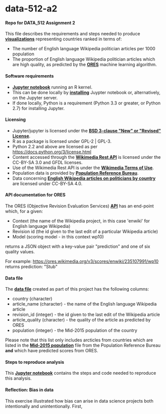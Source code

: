 # data-512-a2

#### Repo for DATA_512 Assignment 2
This file describes the requirements and steps needed to produce __[visualizations](https://github.com/mykebrowne/data-512-a2/blob/master/top10_proportion_plot.png)__ representing countries ranked in terms of: 

 - The number of English language Wikipedia politician articles per 1000 population 
 - The proportion of English language Wikipedia politician articles which are high quality, as predicted by the __[ORES](https://www.mediawiki.org/wiki/ORES)__ machine learning algorithm. 
 
 
#### Software requirements 

- __[Jupyter notebook](http://jupyter.org/about.html)__ running an R kernel.  
- This can be done locally by __[installing](http://jupyter.org/install.html)__ Juypter notebook or, alternatively, on the Jupyter server. 
- If done locally, Python is a requirement (Python 3.3 or greater, or Python 2.7) for installing Jupyter. 


#### Licensing 

- Jupyter/jupyter is licensed under the __[BSD 3-clause "New" or "Revised" License](https://github.com/jupyter/jupyter/blob/master/LICENSE)__. 
- R as a package is licensed under GPL-2 | GPL-3. 
- Python 2.2 and above are licensed as per https://docs.python.org/3/license.html
- Content accessed through the __[Wikimedia Rest API](https://en.wikipedia.org/api/rest_v1/)__ is licensed under the CC-BY-SA 3.0 and GFDL licenses. 
- Use of the Wikimedia Rest API is under the __[Wikimedia Terms of Use](https://wikimediafoundation.org/wiki/Terms_of_Use/en)__.
- Population data is provided by __[Population Reference Bureau](http://www.prb.org/DataFinder/Topic/Rankings.aspx?ind=14)__.
- Data concerning __[English Wikipedia articles on politicians by country](https://figshare.com/articles/Untitled_Item/5513449)__ are licensed under CC-BY-SA 4.0.


#### API documentation for ORES 

The ORES (Objective Revision Evaluation Services) __[API](https://ores.wikimedia.org/v3/#/scoring)__ has an end-point which, for a given: <br> 

- Context (the name of the Wikipedia project, in this case 'enwiki' for English language Wikipedia)
- Revision id (the id given to the last edit of a particular Wikipedia article)
- Model (scoring model - in this context wp10)

returns a JSON object with a key-value pair "prediction" and one of six quality values. <br>  

For example: https://ores.wikimedia.org/v3/scores/enwiki/235107991/wp10 returns prediction:  "Stub" 


#### Data file 

The __[data file](https://github.com/mykebrowne/data-512-a2/blob/master/page_quality_population.csv)__ created as part of this project has the following columns: <br> 

- country (character) 
- article_name (character) - the name of the English language Wikipedia article  
- revision_id (integer) - the id given to the last edit of the Wikipedia article 
- article_quality (character) - the quality of the article as predicted by ORES 
- population (integer) - the Mid-2015 population of the country <br> 

Please note that this list only includes arcticles from countries which are listed in the __[Mid-2015 population](http://www.prb.org/DataFinder/Topic/Rankings.aspx?ind=14)__ file from the Population Reference Bureau __and__ which have predicted scores from ORES. 


#### Steps to reproduce analysis 

This __[Jupyter notebook](https://github.com/mykebrowne/data-512-a2/blob/master/hcds-a2-bias.ipynb)__ contains the steps and code needed to reproduce this analysis.  


#### Reflection: Bias in data 
This exercise illustrated how bias can arise in data science projects both intentionally and unintentionally.  First, 



